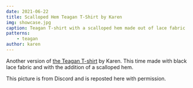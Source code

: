 ```yaml
---
date: 2021-06-22
title: Scalloped Hem Teagan T-Shirt by Karen
img: showcase.jpg
caption: Teagan T-shirt with a scalloped hem made out of lace fabric
patterns: 
    - teagan
author: karen
---
```

Another version of [the Teagan T-shirt](/designs/teagan/) by Karen. This time made with black lace fabric and with the addition of a scalloped hem.

<Note>
This picture is from Discord and is reposted here with permission.
</Note>
